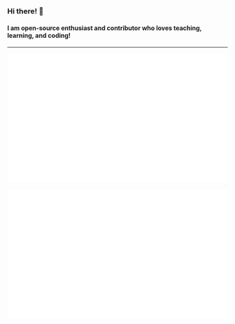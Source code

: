 ### Hi there! 👋
#### I am open-source enthusiast and contributor who loves teaching, learning, and coding!

---

![Github stats](https://github.com/danielkilgallon/github-stats/blob/master/generated/overview.svg)

![Github stats](https://github.com/danielkilgallon/github-stats/blob/master/generated/languages.svg)
